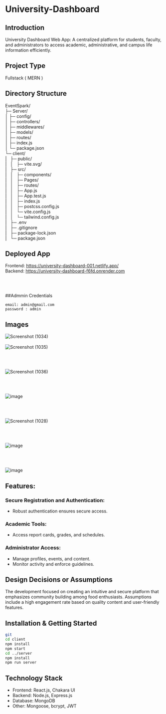 # University-Dashboard



## Introduction
University Dashboard Web App: A centralized platform for students, faculty, and administrators to access academic, administrative, and campus life information efficiently.

## Project Type
Fullstack ( MERN )

## Directory Structure
EventSpark/<br>
├─ Server/<br>
│  ├─ config/<br>
│  ├─ controllers/<br>
│  ├─ middlewares/<br>
│  ├─ models/<br>
│  ├─ routes/<br>
│  ├─ index.js<br>
│  └─ package.json<br>
└─ client/<br>
|&nbsp;&nbsp;&nbsp;├─ public/<br>
|&nbsp;&nbsp;&nbsp;│&nbsp;&nbsp;&nbsp;├─ vite.svg/<br>
|&nbsp;&nbsp;&nbsp;├─ src/<br>
|&nbsp;&nbsp;&nbsp;│&nbsp;&nbsp;&nbsp;├─ components/<br>
|&nbsp;&nbsp;&nbsp;│&nbsp;&nbsp;&nbsp;├─ Pages/<br>
|&nbsp;&nbsp;&nbsp;│&nbsp;&nbsp;&nbsp;├─ routes/<br>
|&nbsp;&nbsp;&nbsp;│&nbsp;&nbsp;&nbsp;├─ App.js<br>
|&nbsp;&nbsp;&nbsp;│&nbsp;&nbsp;&nbsp;├─ App.test.js<br>
|&nbsp;&nbsp;&nbsp;│&nbsp;&nbsp;&nbsp;├─ index.js<br>
|&nbsp;&nbsp;&nbsp;│&nbsp;&nbsp;&nbsp;├─ postcss.config.js<br>
|&nbsp;&nbsp;&nbsp;│&nbsp;&nbsp;&nbsp;└─ vite.config.js<br>
|&nbsp;&nbsp;&nbsp;│&nbsp;&nbsp;&nbsp;└─ tailwind.config.js<br>
|&nbsp;&nbsp;&nbsp;├─ .env<br>
|&nbsp;&nbsp;&nbsp;├─ .gitignore<br>
|&nbsp;&nbsp;&nbsp;├─ package-lock.json<br>
|&nbsp;&nbsp;&nbsp;└─ package.json<br>



## Deployed App
Frontend: https://university-dashboard-001.netlify.app/  </br>
Backend:  https://university-dashboard-f6fd.onrender.com

<br/>
<br/>


##Admmin Credentials
```
email: admin@gmail.com
password : admin
```



## Images
![Screenshot (1034)](https://github.com/Amanchaubey026/University-Dashboard/assets/98681520/308b294c-0a62-4c75-b792-ab2eb278f506)
<br/>
<br/>
![Screenshot (1035)](https://github.com/Amanchaubey026/University-Dashboard/assets/98681520/cb8cf9df-9cef-4d4a-8660-296f22c9b322)

<br/>
<br/>

![Screenshot (1036)](https://github.com/Amanchaubey026/University-Dashboard/assets/98681520/bd17f50d-c867-4e62-b2f1-54156dea8a4f)

<br/>
<br/>

![image](https://github.com/Amanchaubey026/University-Dashboard/assets/98681520/b50b3375-f6aa-48e0-9c7b-f154c8775d5c)


<br/>
<br/>

![Screenshot (1028)](https://github.com/Amanchaubey026/University-Dashboard/assets/98681520/ca0dafaf-bdca-4fcd-aa43-b5b0d31d2f39)

<br/>
<br/>

![image](https://github.com/Amanchaubey026/University-Dashboard/assets/98681520/e899e3b6-bded-44e1-918f-ef1f66750e5b)


<br/>
<br/>

![image](https://github.com/Amanchaubey026/University-Dashboard/assets/98681520/fc8c46d9-f9cf-4c72-9030-5fc368ceb1e3)





## Features:

### Secure Registration and Authentication:
- Robust authentication ensures secure access.

### Academic Tools:
- Access report cards, grades, and schedules.

### Administrator Access:
- Manage profiles, events, and content.
- Monitor activity and enforce guidelines.


## Design Decisions or Assumptions
The development focused on creating an intuitive and secure platform that emphasizes community building among food enthusiasts. Assumptions include a high engagement rate based on quality content and user-friendly features.





## Installation & Getting Started
```bash
git 
cd client
npm install
npm start
cd ../server
npm install
npm run server
```

## Technology Stack
- Frontend: React.js, Chakara UI
- Backend: Node.js, Express.js
- Database: MongoDB
- Other: Mongoose, bcrypt, JWT






